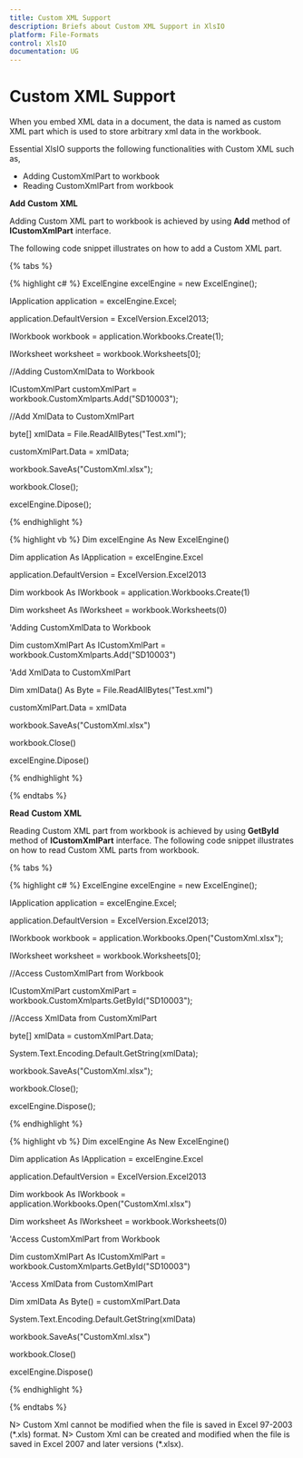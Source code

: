 ```yaml
---
title: Custom XML Support
description: Briefs about Custom XML Support in XlsIO
platform: File-Formats
control: XlsIO
documentation: UG
---
```

# Custom XML Support

When you embed XML data in a document, the data is named as custom XML part which is used to store arbitrary xml data in the workbook. 

Essential XlsIO supports the following functionalities with Custom XML such as,

* Adding CustomXmlPart to workbook
* Reading CustomXmlPart from workbook 

**Add** **Custom** **XML** 

Adding Custom XML part to workbook is achieved by using **Add** method of **ICustomXmlPart** interface. 

The following code snippet illustrates on how to add a Custom XML part.

{% tabs %}  

{% highlight c# %}
ExcelEngine excelEngine = new ExcelEngine();

IApplication application = excelEngine.Excel;

application.DefaultVersion = ExcelVersion.Excel2013;

IWorkbook workbook = application.Workbooks.Create(1);

IWorksheet worksheet = workbook.Worksheets[0];

//Adding CustomXmlData to Workbook

ICustomXmlPart customXmlPart = workbook.CustomXmlparts.Add("SD10003");

//Add XmlData to CustomXmlPart

byte[] xmlData = File.ReadAllBytes("Test.xml");

customXmlPart.Data = xmlData;

workbook.SaveAs("CustomXml.xlsx");

workbook.Close();

excelEngine.Dipose();



{% endhighlight %}

{% highlight vb %}
Dim excelEngine As New ExcelEngine()

Dim application As IApplication = excelEngine.Excel

application.DefaultVersion = ExcelVersion.Excel2013

Dim workbook As IWorkbook = application.Workbooks.Create(1)

Dim worksheet As IWorksheet = workbook.Worksheets(0)

'Adding CustomXmlData to Workbook

Dim customXmlPart As ICustomXmlPart = workbook.CustomXmlparts.Add("SD10003")

'Add XmlData to CustomXmlPart

Dim xmlData() As Byte = File.ReadAllBytes("Test.xml")

customXmlPart.Data = xmlData

workbook.SaveAs("CustomXml.xlsx")

workbook.Close()

excelEngine.Dipose()



{% endhighlight %}

  {% endtabs %}  

**Read** **Custom** **XML** 

Reading Custom XML part from workbook is achieved by using **GetById** method of **ICustomXmlPart** interface. The following code snippet illustrates on how to read Custom XML parts from workbook.

{% tabs %}  

{% highlight c# %}
ExcelEngine excelEngine = new ExcelEngine();

IApplication application = excelEngine.Excel;

application.DefaultVersion = ExcelVersion.Excel2013;

IWorkbook workbook = application.Workbooks.Open("CustomXml.xlsx");

IWorksheet worksheet = workbook.Worksheets[0];

//Access CustomXmlPart from Workbook

ICustomXmlPart customXmlPart = workbook.CustomXmlparts.GetById("SD10003");

//Access XmlData from CustomXmlPart

byte[] xmlData = customXmlPart.Data;

System.Text.Encoding.Default.GetString(xmlData);



workbook.SaveAs("CustomXml.xlsx");

workbook.Close();

excelEngine.Dispose();



{% endhighlight %}

{% highlight vb %}
Dim excelEngine As New ExcelEngine()

Dim application As IApplication = excelEngine.Excel

application.DefaultVersion = ExcelVersion.Excel2013

Dim workbook As IWorkbook = application.Workbooks.Open("CustomXml.xlsx")

Dim worksheet As IWorksheet = workbook.Worksheets(0)

'Access CustomXmlPart from Workbook

Dim customXmlPart As ICustomXmlPart = workbook.CustomXmlparts.GetById("SD10003")

'Access XmlData from CustomXmlPart

Dim xmlData As Byte() = customXmlPart.Data

System.Text.Encoding.Default.GetString(xmlData)

workbook.SaveAs("CustomXml.xlsx")

workbook.Close()

excelEngine.Dispose()



{% endhighlight %}

  {% endtabs %}  

N> Custom Xml cannot be modified when the file is saved in Excel 97-2003 (\*.xls) format.
N> Custom Xml can be created and modified when the file is saved in Excel 2007 and later versions (\*.xlsx).

